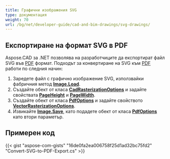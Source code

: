 ```yaml
---
title: Графични изображения SVG
type: документация
weight: 70
url: /bg/net/developer-guide/cad-and-bim-drawings/svg-drawings/
---
```


## **Експортиране на формат SVG в PDF**

Aspose.CAD за .NET позволява на разработчиците да експортират файл SVG във [PDF](https://docs.fileformat.com/pdf/) формат. Подходът за конвертиране на SVG към [PDF](https://docs.fileformat.com/pdf/) работи по следния начин:

1. Заредете файл с графично изображение SVG, използвайки фабричния метод [**Image.Load**](https://reference.aspose.com/cad/net/aspose.cad.image/load/methods/2).
1. Създайте обект от класа [**CadRasterizationOptions**](https://reference.aspose.com/cad/net/aspose.cad.imageoptions/cadrasterizationoptions) и задайте свойствата [**PageHeight**](https://reference.aspose.com/cad/net/aspose.cad.imageoptions/vectorrasterizationoptions/properties/pageheight) и [**PageWidth**](https://reference.aspose.com/cad/net/aspose.cad.imageoptions/vectorrasterizationoptions/properties/pagewidth).
1. Създайте обект от класа [**PdfOptions**](https://reference.aspose.com/cad/net/aspose.cad.imageoptions/pdfoptions) и задайте свойството [**VectorRasterizationOptions**](https://reference.aspose.com/cad/net/aspose.cad.imageoptions/vectorrasterizationoptions).
1. Извикайте [**Image.Save**](https://reference.aspose.com/cad/net/aspose.cad/image/methods/save/index), като подадете обект от класа [**PdfOptions**](https://reference.aspose.com/cad/net/aspose.cad.imageoptions/pdfoptions) като втори параметър.

## Примерен код

{{< gist "aspose-com-gists" "16de0fa2ea006758f25d1ad32bc75fd2" "Convert-SVG-to-PDF-Export.cs" >}}
